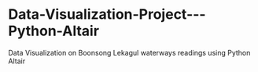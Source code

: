 # Data-Visualization-Project---Python-Altair
Data Visualization on Boonsong Lekagul waterways readings using Python Altair
